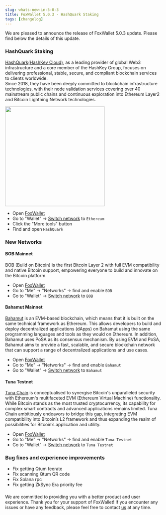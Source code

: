 ```yaml
---
slug: whats-new-in-5-0-3
title: FoxWallet 5.0.3 - HashQuark Staking
tags: [changelog]
---
```


We are pleased to announce the release of FoxWallet 5.0.3 update. Please find below the details of this update.
<!--truncate-->

### HashQuark Staking
[HashQuark(HashKey Cloud)](https://delegate.hashquark.io/#/), as a leading provider of global Web3 infrastructure and a core member of the HashKey Group, focuses on delivering professional, stable, secure, and compliant blockchain services to clients worldwide.   
Since 2018, they have been deeply committed to blockchain infrastructure technologies, with their node validation services covering over 40 mainstream public chains and continuous exploration into Ethereum Layer2 and Bitcoin Lightning Network technologies.

<img src="/img/blog/tools-hashquark.webp" width="320" /> 

- Open [FoxWallet](https://foxwallet.com/download)
- Go to "Wallet" -> [Switch network](https://hc.foxwallet.com/docs/basic/manage-funds#switch-networks) to `Ethereum`
- Click the "More tools" button
- Find and open `HashQuark`


### New Networks

#### BOB Mainnet
BOB (Build on Bitcoin) is the first Bitcoin Layer 2 with full EVM compatibility and native Bitcoin support, empowering everyone to build and innovate on the Bitcoin platform.  

- Open [FoxWallet](https://foxwallet.com/download)
- Go to "Me" -> "Networks" -> find and enable `BOB`
- Go to "Wallet" -> [Switch network](https://hc.foxwallet.com/docs/basic/manage-funds#switch-networks) to `BOB`

#### Bahamut Mainnet
[Bahamut](https://www.bahamut.io/) is an EVM-based blockchain, which means that it is built on the same technical framework as Ethereum. This allows developers to build and deploy decentralized applications (dApps) on Bahamut using the same programming languages and tools as they would on Ethereum. In addition, Bahamut uses PoSA as its consensus mechanism. 
By using EVM and PoSA, Bahamut aims to provide a fast, scalable, and secure blockchain network that can support a range of decentralized applications and use cases.  

- Open [FoxWallet](https://foxwallet.com/download)
- Go to "Me" -> "Networks" -> find and enable `Bahamut`
- Go to "Wallet" -> [Switch network](https://hc.foxwallet.com/docs/basic/manage-funds#switch-networks) to `Bahamut`

#### Tuna Testnet
[Tuna Chain](https://tunachain.io/) is conceptualised to synergise Bitcoin's unparalleled security with Ethereum's multifaceted EVM (Ethereum Virtual Machine) functionality. While Bitcoin stands as the most trusted cryptocurrency, its capability for complex smart contracts and advanced applications remains limited. Tuna Chain ambitiously endeavors to bridge this gap, integrating EVM compatibility into Bitcoin’s L2 framework and thus expanding the realm of possibilities for Bitcoin’s application and utility.  

- Open [FoxWallet](https://foxwallet.com/download)
- Go to "Me" -> "Networks" -> find and enable `Tuna Testnet`
- Go to "Wallet" -> [Switch network](https://hc.foxwallet.com/docs/basic/manage-funds#switch-networks) to `Tuna Testnet`

### Bug fixes and experience improvements
- Fix getting Qtum feerate
- Fix scanning Qtum QR code
- Fix Solana rpc
- Fix getting ZkSync Era priority fee

### 
We are committed to providing you with a better product and user experience. Thank you for your support of FoxWallet! If you encounter any issues or have any feedback, please feel free to contact [us](mailto:contact@foxwallet.com) at any time.